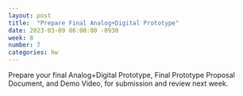 ```yaml
---
layout: post
title:  "Prepare Final Analog+Digital Prototype"
date: 2023-03-09 06:00:00 -0930
week: 8
number: 7
categories: hw
---
```


Prepare your final Analog+Digital Prototype, Final Prototype Proposal Document, and Demo Video, for submission and review next week.
